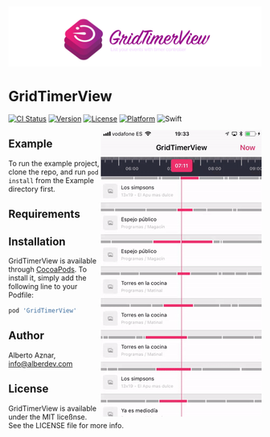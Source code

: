 ![GridTimerView logo](https://raw.githubusercontent.com/alberdev/GridTimerView/master/Images/header_GridTimerView.png)

# GridTimerView

[![CI Status](https://img.shields.io/travis/alberdev/GridTimerView.svg?style=flat)](https://travis-ci.org/alberdev/GridTimerView)
[![Version](https://img.shields.io/cocoapods/v/GridTimerView.svg?style=flat)](https://cocoapods.org/pods/GridTimerView)
[![License](https://img.shields.io/cocoapods/l/GridTimerView.svg?style=flat)](https://cocoapods.org/pods/GridTimerView)
[![Platform](https://img.shields.io/cocoapods/p/GridTimerView.svg?style=flat)](https://cocoapods.org/pods/GridTimerView)
![Swift](https://img.shields.io/badge/%20in-swift%204.0-orange.svg)

<img src="https://raw.githubusercontent.com/alberdev/GridTimerView/master/Images/video_1.gif" alt="Video" align="right" />

## Example

To run the example project, clone the repo, and run `pod install` from the Example directory first.



## Requirements

## Installation

GridTimerView is available through [CocoaPods](https://cocoapods.org). To install
it, simply add the following line to your Podfile:

```ruby
pod 'GridTimerView'
```

## Author

Alberto Aznar, info@alberdev.com

## License

GridTimerView is available under the MIT liceßnse. See the LICENSE file for more info.
